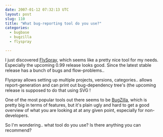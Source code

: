```yaml
---
date: 2007-01-12 07:32:13 UTC
layout: post
slug: 110
title: "What bug-reporting tool do you use?"
categories:
  - bugbase
  - bugzilla
  - flyspray

---
```

<p>I just discovered <a href="http://www.flyspray.org/">FlySpray</a>, which seems like a pretty nice tool for my needs. Especially the upcoming 0.99 release looks good. Since the latest stable release has a bunch of bugs and flow-problems..</p>

<p>Flyspray allows setting up multiple projects, versions, categories.. allows report-generation and can print out bug-dependency  tree's (the upcoming release is supposed to do that using SVG !</p>

<p>One of the most popular tools out there seems to be <a href="http://www.bugzilla.org/">BugZilla</a>, which is pretty big in terms of features, but it's plain ugly and hard to get a good overview of what you are looking at at any given point, especially for non-developers.</p>

<p>So I'm wondering.. what tool do you use? Is there anything you can recommend?</p>
